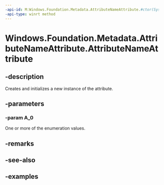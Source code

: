 ```yaml
---
-api-id: M:Windows.Foundation.Metadata.AttributeNameAttribute.#ctor(System.String)
-api-type: winrt method
---
```


<!-- Method syntax.
public AttributeNameAttribute.AttributeNameAttribute(String A_0)
-->

# Windows.Foundation.Metadata.AttributeNameAttribute.AttributeNameAttribute

## -description
Creates and initializes a new instance of the attribute.

## -parameters
### -param A_0
One or more of the enumeration values.

## -remarks

## -see-also

## -examples

